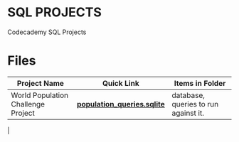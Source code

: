 # SQL PROJECTS

Codecademy SQL Projects




# Files
| Project Name | Quick Link | Items in Folder|
|--|--|--
| World Population Challenge Project | [**population_queries.sqlite**](https://gist.github.com/codecademydev/fd87e27dd50c7397a5e229d28b0820df#file-population_queries-sqlite)| database, queries to run against it. 
| 
 
 





